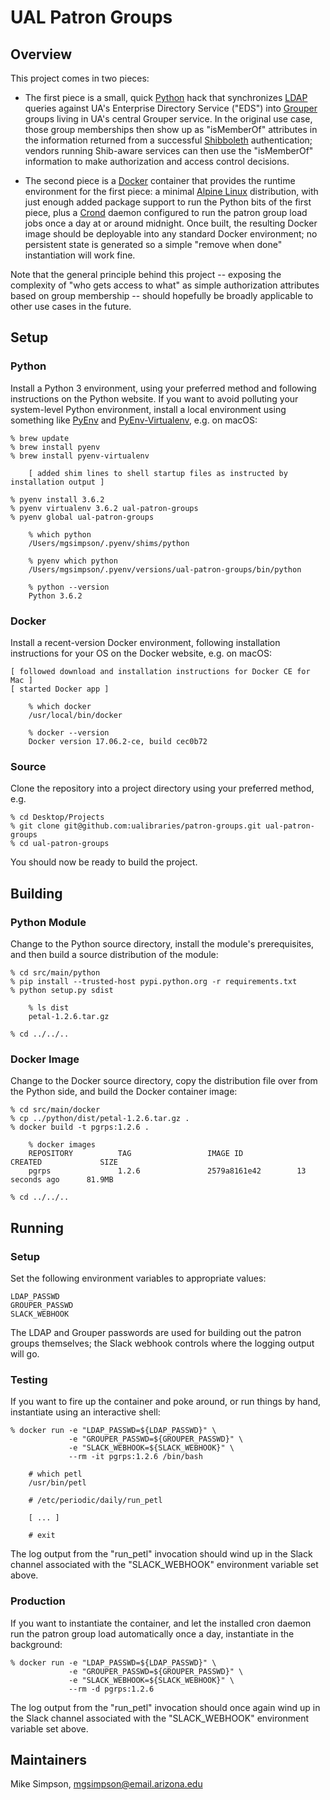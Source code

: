 # UAL Patron Groups

## Overview

This project comes in two pieces:

*   The first piece is a small, quick [Python][python] hack that synchronizes [LDAP][ldap]
    queries against UA's Enterprise Directory Service ("EDS") into [Grouper][grouper] groups
    living in UA's central Grouper service.  In the original use case, those group memberships
    then show up as "isMemberOf" attributes in the information returned from a successful 
    [Shibboleth][shibboleth] authentication; vendors running Shib-aware services can then 
    use the "isMemberOf" information to make authorization and access control decisions.

*   The second piece is a [Docker][docker] container that provides the runtime environment
    for the first piece: a minimal [Alpine Linux][alpine] distribution, with just enough
    added package support to run the Python bits of the first piece, plus a [Crond][crond]
    daemon configured to run the patron group load jobs once a day at or around midnight. 
    Once built, the resulting Docker image should be deployable into any standard Docker
    environment; no persistent state is generated so a simple "remove when done"
    instantiation will work fine.

Note that the general principle behind this project -- exposing the complexity of "who gets 
access to what" as simple authorization attributes based on group membership -- should hopefully
be broadly applicable to other use cases in the future.

## Setup

### Python
    
Install a Python 3 environment, using your preferred method and following instructions
on the Python website. If you want to avoid polluting your system-level Python environment,
install a local environment using something like [PyEnv][pyenv] and 
[PyEnv-Virtualenv][pyenv-virtualenv], e.g. on macOS:

    % brew update
    % brew install pyenv
    % brew install pyenv-virtualenv
    
        [ added shim lines to shell startup files as instructed by installation output ]
        
	% pyenv install 3.6.2
    % pyenv virtualenv 3.6.2 ual-patron-groups
    % pyenv global ual-patron-groups
    
        % which python
        /Users/mgsimpson/.pyenv/shims/python

        % pyenv which python
        /Users/mgsimpson/.pyenv/versions/ual-patron-groups/bin/python

        % python --version
        Python 3.6.2

### Docker

Install a recent-version Docker environment, following installation instructions for your
OS on the Docker website, e.g. on macOS:

    [ followed download and installation instructions for Docker CE for Mac ]
    [ started Docker app ]
    
        % which docker
        /usr/local/bin/docker
        
        % docker --version
        Docker version 17.06.2-ce, build cec0b72

### Source

Clone the repository into a project directory using your preferred method, e.g.

    % cd Desktop/Projects
    % git clone git@github.com:ualibraries/patron-groups.git ual-patron-groups
    % cd ual-patron-groups

You should now be ready to build the project.

## Building

### Python Module

Change to the Python source directory, install the module's prerequisites, and then
build a source distribution of the module:

    % cd src/main/python
    % pip install --trusted-host pypi.python.org -r requirements.txt
    % python setup.py sdist
    
        % ls dist
        petal-1.2.6.tar.gz
        
    % cd ../../..
    
### Docker Image

Change to the Docker source directory, copy the distribution file over from the Python
side, and build the Docker container image:

    % cd src/main/docker
    % cp ../python/dist/petal-1.2.6.tar.gz .
    % docker build -t pgrps:1.2.6 .
    
        % docker images
        REPOSITORY          TAG                 IMAGE ID            CREATED             SIZE
        pgrps               1.2.6               2579a8161e42        13 seconds ago      81.9MB
        
    % cd ../../..
    
## Running

### Setup

Set the following environment variables to appropriate values:

    LDAP_PASSWD
    GROUPER_PASSWD
    SLACK_WEBHOOK

The LDAP and Grouper passwords are used for building out the patron groups themselves;
the Slack webhook controls where the logging output will go.
    
### Testing

If you want to fire up the container and poke around, or run things by hand, 
instantiate using an interactive shell:

    % docker run -e "LDAP_PASSWD=${LDAP_PASSWD}" \
                 -e "GROUPER_PASSWD=${GROUPER_PASSWD}" \
                 -e "SLACK_WEBHOOK=${SLACK_WEBHOOK}" \
                 --rm -it pgrps:1.2.6 /bin/bash

        # which petl
        /usr/bin/petl
        
        # /etc/periodic/daily/run_petl
        
        [ ... ]
        
        # exit

The log output from the "run_petl" invocation should wind up in the Slack channel
associated with the "SLACK_WEBHOOK" environment variable set above.

### Production

If you want to instantiate the container, and let the installed cron daemon
run the patron group load automatically once a day, instantiate in the background:

    % docker run -e "LDAP_PASSWD=${LDAP_PASSWD}" \
                 -e "GROUPER_PASSWD=${GROUPER_PASSWD}" \
                 -e "SLACK_WEBHOOK=${SLACK_WEBHOOK}" \
                 --rm -d pgrps:1.2.6

The log output from the "run_petl" invocation should once again wind up in the 
Slack channel associated with the "SLACK_WEBHOOK" environment variable set above.

## Maintainers

Mike Simpson, mgsimpson@email.arizona.edu




[python]: https://www.python.org/
[ldap]: https://en.wikipedia.org/wiki/Lightweight_Directory_Access_Protocol
[grouper]: https://www.internet2.edu/products-services/trust-identity/grouper/
[shibboleth]: https://shibboleth.net/
[docker]: https://www.docker.com/
[alpine]: https://alpinelinux.org/
[crond]: https://en.wikipedia.org/wiki/Cron
[gradle]: https://gradle.org/
[homebrew]: https://brew.sh/
[pyenv]: https://github.com/pyenv/pyenv
[pyenv-virtualenv]: https://github.com/pyenv/pyenv-virtualenv
